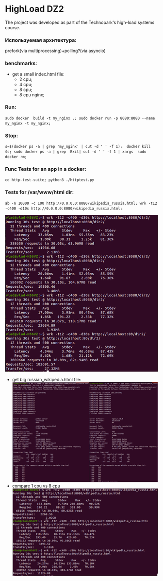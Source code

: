 # HighLoad DZ2

The project was developed as part of the Technopark's high-load systems course.

### Используемая архитектура:
prefork(via multiprocessing)+polling?(via asyncio)

### benchmarks:
- get a small index.html file:
    - 2 cpu;
    - 4 cpu;
    - 8 cpu;
    - 8 cpu nginx;
  
### Run:
`
sudo docker  build -t my_nginx .;
sudo docker run -p 8080:8080 --name my_nginx -t my_nginx;
`

### Stop:
`
s=$(docker ps -a | grep 'my_nginx' | cut -d ' ' -f 1);  docker kill $s;
sudo docker ps -a | grep  Exit| cut -d ' ' -f 1 | xargs  sudo docker rm;
`

### Func Tests for an app in a docker:
`
  cd http-test-suite;
  python3 ./httptest.py
`

### Tests for /var/www/html dir:
`
  ab -n 10000 -c 100 http://0.0.0.0:8080/wikipedia_russia.html;
  wrk -t12 -c400 -d10s http://0.0.0.0:8080/wikipedia_russia.html;
`

![Иллюстрация к проекту](https://raw.githubusercontent.com/H-b-IO-T-O-H/HighLoad/dz2/benchmarks/wrk_small_file.png)
- get big russian_wikipedia.html file:
![Иллюстрация к проекту](https://raw.githubusercontent.com/H-b-IO-T-O-H/HighLoad/dz2/benchmarks/ab_wiki.png)
- compare 1 cpu vs 8 cpu 
![Иллюстрация к проекту](https://raw.githubusercontent.com/H-b-IO-T-O-H/HighLoad/dz2/benchmarks/wrk_30sec_wiki.png)
